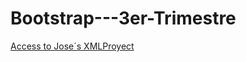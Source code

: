 # Bootstrap---3er-Trimestre

[Access to Jose´s XMLProyect](https://jferbar221005.github.io/XML---3er-Trimestre/)
